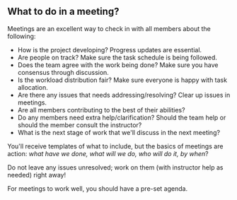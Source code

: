 ## What to do in a meeting?

Meetings are an excellent way to check in with all members about the following:

- How is the project developing? Progress updates are essential.
- Are people on track? Make sure the task schedule is being followed.
- Does the team agree with the work being done? Make sure you have consensus through discussion.
- Is the workload distribution fair? Make sure everyone is happy with task allocation.
- Are there any issues that needs addressing/resolving? Clear up issues in meetings.
- Are all members contributing to the best of their abilities?
- Do any members need extra help/clarification? Should the team help or should the member consult the instructor?
- What is the next stage of work that we'll discuss in the next meeting?

You'll receive templates of what to include, but the basics of meetings are action: *what have we done, what will we do, who will do it, by when*?


Do not leave any issues unresolved; work on them (with instructor help as needed) right away!

For meetings to work well, you should have a pre-set agenda.